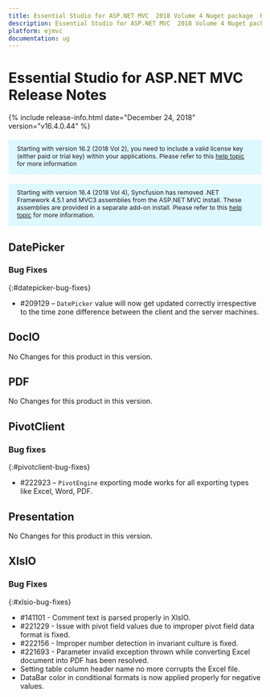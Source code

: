 ```yaml
---
title: Essential Studio for ASP.NET MVC  2018 Volume 4 Nuget package  Release Notes  
description: Essential Studio for ASP.NET MVC  2018 Volume 4 Nuget package  Release Notes  
platform: ejmvc
documentation: ug
---
```


# Essential Studio for ASP.NET MVC  Release Notes  

{% include release-info.html date="December 24, 2018"   version="v16.4.0.44" %} 

<style>
#license {
    font-size: .88em!important;
margin-top: 1.5em;     margin-bottom: 1.5em;
    background-color: #def8ff;
    padding: 10px 17px 14px;
}
</style>

<div id="license">
Starting with version 16.2 (2018 Vol 2), you need to include a valid license key (either paid or trial key) within your applications. 
Please refer to this <a href="/common/essential-studio/licensing/license-key">help topic</a> for more information 
</div>

<div id="license">
Starting with version 16.4 (2018 Vol 4), Syncfusion has removed .NET Framework 4.5.1 and MVC3 assemblies from the ASP.NET MVC install. These assemblies are provided in a separate add-on install.
Please refer to this <a href="/common/essential-studio/installation/essential-studio-platform-framework-add-ons">help topic</a> for more information.
</div>







## DatePicker
 
### Bug Fixes
{:#datepicker-bug-fixes}
 
* \#209129 – `DatePicker` value will now get updated correctly irrespective to the time zone difference between the client and the server machines.
## DocIO

No Changes for this product in this version.

[//]: # "Delete the contents of this file while new content is added."

## PDF

No Changes for this product in this version.

[//]: # "Delete the contents of this file while new content is added."

## PivotClient

### Bug fixes
{:#pivotclient-bug-fixes}

* \#222923 – `PivotEngine` exporting mode works for all exporting types like Excel, Word, PDF.
## Presentation

No Changes for this product in this version.

[//]: # "Delete the contents of this file while new content is added."

## XlsIO

### Bug Fixes
{:#xlsio-bug-fixes}

* \#141101 - Comment text is parsed properly in XlsIO.
* \#221229 - Issue with pivot field values due to improper pivot field data format is fixed.
* \#222156 - Improper number detection in invariant culture is fixed.
* \#221693 - Parameter invalid exception thrown while converting Excel document into PDF has been resolved.
* Setting table column header name no more corrupts the Excel file.
* DataBar color in conditional formats is now applied properly for negative values.

